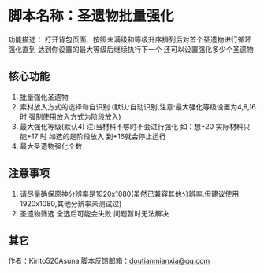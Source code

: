 # 脚本名称：圣遗物批量强化

功能描述： 打开背包页面、按照未满级和等级升序排列后对首个圣遗物进行循环强化直到 达到你设置的最大等级后继续执行下一个 还可以设置强化多少个圣遗物


## 核心功能

1. 批量强化圣遗物
2. 素材放入方式的选择和自识别 (默认:自动识别,注意:最大强化等级设置为4,8,16时 强制使用放入方式为阶段放入)
3. 最大强化等级(默认4) 注:当材料不够时不会进行强化 如：想+20 实际材料只能+17 时 如选的是阶段放入 到+16就会停止运行
4. 最大圣遗物强化个数

## 注意事项

1. 请尽量确保原神分辨率是1920x1080(虽然已兼容其他分辨率,但建议使用1920x1080,其他分辨率未测试过)
2. 圣遗物筛选 全选后可能会失败 问题暂时无法解决
## 其它

作者：Kirito520Asuna
脚本反馈邮箱：doutianmianxia@qq.com
